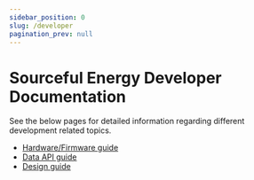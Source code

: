 ```yaml
---
sidebar_position: 0
slug: /developer
pagination_prev: null
---
```


# Sourceful Energy Developer Documentation
See the below pages for detailed information regarding different development related topics.

* [Hardware/Firmware guide](/developer/hardware.md) 
* [Data API guide](/developer/API.md) 
* [Design guide](/developer/design-manual.md) 

